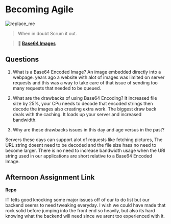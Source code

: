 # Becoming Agile

![replace_me](https://codeworks.blob.core.windows.net/public/assets/img/illustrations/placeholder.svg)

> When in doubt Scrum it out.

> **📖 [Base64 Images](https://codeworksacademy.com/fs-student-guide/resources/wk8-9/06-Base64)**

## Questions

1. What is a Base64 Encoded Image?
An image embedded directly into a webpage. years ago a website with alot of images was limited on server requests and this was a way to take care of that issue of sending too many requests that needed to be queued.

2. What are the drawbacks of using Base64 Encoding?
It increased file size by 25%, your CPu needs to decode that encoded strings then decode the images also creating extra work. The biggest draw back deals with the caching. It loads up your server and increased bandwidth.

3. Why are these drawbacks issues in this day and age versus in the past?

Servers these days can support alot of requests like fetching pictures, The URL string doesnt need to be decoded and the file size hass no need to become larger. There is no need to increase bandwidth usage when the URl string used in our applications are short relative to a Base64 Encoded Image.
 

## Afternoon Assignment Link

**[Repo](https://github.com/TamraPeterson/bookNook.git)**

IT felts good knocking some major issues off of our to do list but our backend seems to need tweaking everyday. I wish we could have made that rock solid before jumping into the front end so heavily, but also its hard knowing what the backend will need since we arent too experienced with it.
